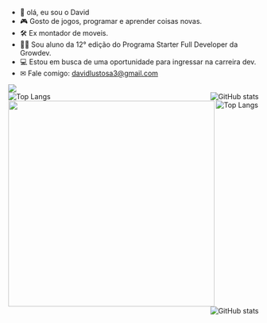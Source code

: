 
- 👋 olá, eu sou o David
- 🎮 Gosto de jogos, programar e aprender coisas novas.
- 🛠  Ex montador de moveis.
- 👨‍🎓  Sou aluno da 12° edição do Programa Starter Full Developer da Growdev.  
- 💻 Estou em busca de uma oportunidade para ingressar na carreira dev.
- ✉ Fale comigo: davidlustosa3@gmail.com


<img align="center" src="https://github-readme-activity-graph.vercel.app/graph?username=David-Chavier&bg_color=00000000&hide_border=true&show_icons=true&custom_title=Grafico%20de%20Contribuicao" />

<div style="display: flex; flex-wrap: wrap; justify-content: space-between;">
  <div align="left" height="415px">
    <img src="https://github-readme-stats.vercel.app/api/top-langs/?username=David-Chavier&layout=donut&bg_color=00000000&hide_border=true" alt="Top Langs">
  </div>
  <div align="right" height="415px">
    <img src="https://github-readme-stats.vercel.app/api?username=David-Chavier&show_icons=true&bg_color=00000000" alt="GitHub stats">
  </div>
</div>


<img align="left" height="415px" src="https://luk4x-github-readme-stats.vercel.app/api/top-langs?username=Luk4x&langs_count=8&theme=tokyonight&hide_border=true&custom_title=Top%20Linguagens&cache_seconds=14400" />
<img src="https://github-readme-stats.vercel.app/api/top-langs/?username=David-Chavier&layout=donut&bg_color=00000000&hide_border=true" alt="Top Langs">
<div align="right">
  <img src="https://github-readme-stats.vercel.app/api?username=David-Chavier&show_icons=true&bg_color=00000000" alt="GitHub stats">
</div>





